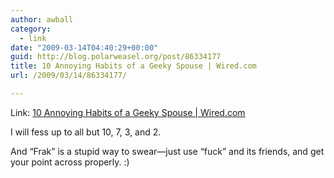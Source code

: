 ```yaml
---
author: awball
category:
  - link
date: "2009-03-14T04:40:29+00:00"
guid: http://blog.polarweasel.org/post/86334177
title: 10 Annoying Habits of a Geeky Spouse | Wired.com
url: /2009/03/14/86334177/

---
```

Link: [10 Annoying Habits of a Geeky Spouse \| Wired.com](http://blog.wired.com/geekdad/2009/03/10-annoying-hab.html)

I will fess up to all but 10, 7, 3, and 2.

And “Frak” is a stupid way to swear&mdash;just use “fuck” and its friends, and get your point across properly. :)
